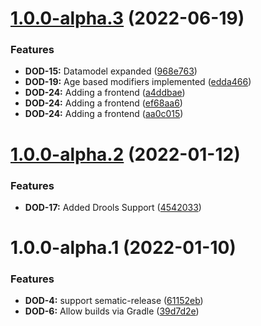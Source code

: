 # [1.0.0-alpha.3](https://github.com/mpeki/dod/compare/v1.0.0-alpha.2...v1.0.0-alpha.3) (2022-06-19)


### Features

* **DOD-15:** Datamodel expanded ([968e763](https://github.com/mpeki/dod/commit/968e763bc51722c8b32c438841772df49c0f7dd8))
* **DOD-19:** Age based modifiers implemented ([edda466](https://github.com/mpeki/dod/commit/edda46619406e9966e3c875fccbd181fdb709813))
* **DOD-24:** Adding a frontend ([a4ddbae](https://github.com/mpeki/dod/commit/a4ddbae0ccd93aec5d32f7ab2ab6c7c3f4861bad))
* **DOD-24:** Adding a frontend ([ef68aa6](https://github.com/mpeki/dod/commit/ef68aa605c7e4d7ceded03e0b568174e293e9e63))
* **DOD-24:** Adding a frontend ([aa0c015](https://github.com/mpeki/dod/commit/aa0c015ce015c1b20b6013c0307341e2cf142bbd))

# [1.0.0-alpha.2](https://github.com/mpeki/dod/compare/v1.0.0-alpha.1...v1.0.0-alpha.2) (2022-01-12)


### Features

* **DOD-17:** Added Drools Support ([4542033](https://github.com/mpeki/dod/commit/454203310c3a3e8e4999165d33212518cba3b8b8))

# 1.0.0-alpha.1 (2022-01-10)


### Features

* **DOD-4:** support sematic-release ([61152eb](https://github.com/mpeki/dod/commit/61152ebc8e8aa6a8cdb2f823630814914ce63be7))
* **DOD-6:** Allow builds via Gradle ([39d7d2e](https://github.com/mpeki/dod/commit/39d7d2edc07015530d05ed71fbed8e2c4e4f2af6))

